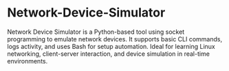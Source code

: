 # Network-Device-Simulator
Network Device Simulator is a Python-based tool using socket programming to emulate network devices. It supports basic CLI commands, logs activity, and uses Bash for setup automation. Ideal for learning Linux networking, client-server interaction, and device simulation in real-time environments.
